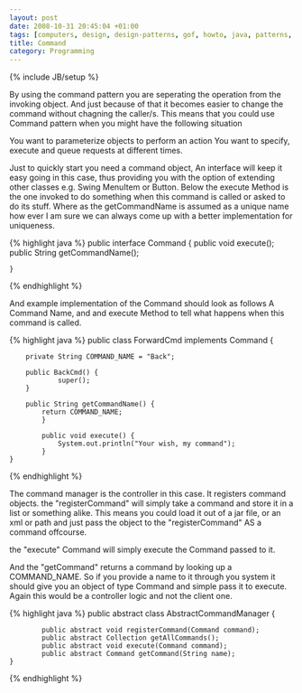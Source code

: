 ```yaml
---
layout: post
date: 2008-10-31 20:45:04 +01:00
tags: [computers, design, design-patterns, gof, howto, java, patterns, programming, software, software-development, command]
title: Command
category: Programming
---
```

{% include JB/setup %}

By using the command pattern you are seperating the operation from the invoking object. And just because of that it becomes easier to change the command without chagning the caller/s.
This means that you could use Command pattern when you might have the following situation

You want to parameterize objects to perform an action
You want to specify, execute and queue requests at different times.

Just to quickly start you need a command object, An interface will keep it easy going in this case, thus providing you with the option of extending other classes e.g. Swing MenuItem or Button.
Below the execute Method is the one invoked to do something when this command is called or asked to do its stuff.
Where as the getCommandName is assumed as a unique name how ever I am sure we can always come up with a better implementation for uniqueness.

{% highlight java %}
	public interface Command {
		public void execute();
    		public String getCommandName();

	}
{% endhighlight %}

And example implementation of the Command should look as follows
A Command Name, and and execute Method to tell what happens when this command is called.

{% highlight java %}
	public class ForwardCmd implements Command {

   		private String COMMAND_NAME = "Back";

   		public BackCmd() {
       			super();
   		}

   		public String getCommandName() {
       		return COMMAND_NAME;
    		}

    		public void execute() {
        		System.out.println("Your wish, my command");
    		}
	}
{% endhighlight %}

The command manager is the controller in this case. It registers command objects. the "registerCommand" will simply take a command and store it in a list or something alike. This means you could load it out of a jar file, or an xml or path and just pass the object to the "registerCommand" AS a command offcourse.

the "execute" Command will simply execute the Command passed to it. 

And the "getCommand" returns a command by looking up a COMMAND_NAME. So if you provide a name to it through you system it should give you an object of type Command and simple pass it to execute. Again this would be a controller logic and not the client one.

{% highlight java %}
	public abstract class AbstractCommandManager {

    		public abstract void registerCommand(Command command);
    		public abstract Collection getAllCommands();
    		public abstract void execute(Command command);
    		public abstract Command getCommand(String name);
	}
{% endhighlight %}
